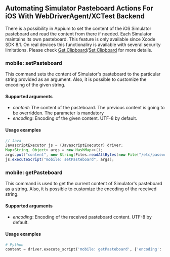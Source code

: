 ## Automating Simulator Pasteboard Actions For iOS With WebDriverAgent/XCTest Backend

There is a possibility in Appium to set the content of the iOS Simulator pasteboard
and read the content from there if needed. Each Simulator maintains its own pasteboard.
This feature is only available since Xcode SDK 8.1.
On real devices this functionaliry is available with several security limitations. Please check [Get Clipboard](/docs/en/commands/device/clipboard/get-clipboard.md)/[Set Clipboard](/docs/en/commands/device/clipboard/set-clipboard.md) for more details.

### mobile: setPasteboard

This command sets the content of Simulator's pasteboard to the particular string
provided as an argument. Also, it is possible to customize the encoding of the given
string.

#### Supported arguments

 * _content_: The content of the pasteboard. The previous content is going
 to be overridden. The parameter is mandatory
 * _encoding_: Encoding of the given content. UTF-8 by default.

#### Usage examples

```java
// Java
JavascriptExecutor js = (JavascriptExecutor) driver;
Map<String, Object> args = new HashMap<>();
args.put("content", new String(Files.readAllBytes(new File("/etc/passwd").toPath()), Charset.forName("latin-1")));
js.executeScript("mobile: setPasteboard", args);
```


### mobile: getPasteboard

This command is used to get the current content of Simulator's pasteboard as
a string. Also, it is possible to customize the encoding of the received
string.

#### Supported arguments

 * _encoding_: Encoding of the received pasteboard content. UTF-8 by default.

#### Usage examples

```python
# Python
content = driver.execute_script('mobile: getPasteboard', {'encoding': 'shift-jis'});
```
